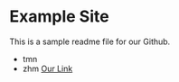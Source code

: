 # Example Site 
This is a sample readme file for our Github.
* tmn
* zhm
[Our Link](C:\Users\Aspire\Documents\Restaurant\Bcafe1.jpg)
